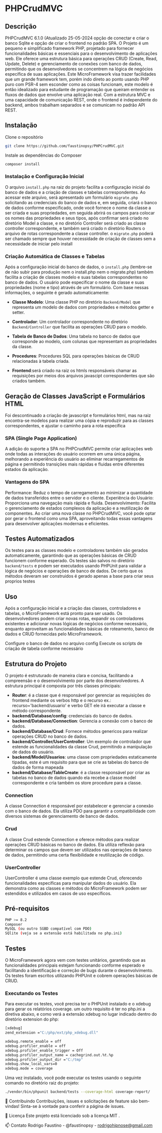 # PHPCrudMVC

## Descrição
PHPCrudMVC 6.1.0 (Atualizado 25-05-2024 opção de conectar e criar o banco Sqlite e opção de criar o frontend no padrão SPA.
O Projeto é um pequeno e simplificado framework PHP, projetado para fornecer funcionalidades básicas e essenciais para o desenvolvimento de aplicações web. Ele oferece uma estrutura básica para operações CRUD (Create, Read, Update, Delete) e gerenciamento de conexões com banco de dados, permitindo que os desenvolvedores se concentrem na lógica de negócios específica de suas aplicações.
Este MicroFramework visa trazer facilidades que um grande framework tem, porém indo direto ao ponto usando PHP puro com PSR-4 sem esconder como as coisas funcionam, este modelo é então idealizado para estudante de programação que queiram entender os fluxos de dados que envolve uma aplicação real.
Com a estrutura MVC e uma capacidade de comunicação REST, onde o frontend é independente do backend, ambos trabalham separados e se comunicam no padrão API REST.

## Instalação
Clone o repositório
```bash
git clone https://github.com/faustinopsy/PHPCrudMVC.git
```
Instale as dependências do Composer
```bash
composer install
```


### Instalação e Configuração Inicial
O arquivo `install.php` na raiz do projeto facilita a configuração inicial do banco de dados e a criação de classes e tabelas correspondentes. Ao acessar este arquivo, será apresentado um formulário `migrate.php` solicitando as credenciais do banco de dados e, em seguida, criará o banco de dados conforme especificado, onde você fornece o nome da classe a ser criada e suas propriedades, em seguida abrirá os campos para colocar os nomes das propriedades e seus tipos, após confirmar será criado no diretório Model a classe, e no diretório Controller será criado as classe controller correspondente, e também será criado n diretório Routers o arquivo de rotas correspondente a classe controller.
 o `migrate.php` poderá ser chamado sempre que houver necessidade de criação de classes sem a necessidade de iniciar pelo install

### Criação Automática de Classes e Tabelas
Após a configuração inicial do banco de dados, o `install.php` (lembre-se de não subir para produção nem o install.php nem o migrate.php) também facilita a criação de classes modelo e suas tabelas correspondentes no banco de dados. O usuário pode especificar o nome da classe e suas propriedades (nome e tipo) através de um formulário. Com base nessas informações, o seguinte é gerado automaticamente:
- **Classe Modelo**: Uma classe PHP no diretório `Backend/Model` que representa um modelo de dados com propriedades e métodos getter e setter.
- **Controlador**: Um controlador correspondente no diretório `Backend/Controller` que facilita as operações CRUD para o modelo.
- **Tabela de Banco de Dados**: Uma tabela no banco de dados que corresponde ao modelo, com colunas que representam as propriedades da classe.
- **Procedures**: Procedures SQL para operações básicas de CRUD relacionadas à tabela criada.

- **Frontend**:será criado na raiz os htmls responsáveis chamar as requisições por meios dos arquivos javascipt correspondentes que são criados também.

## Geração de Classes JavaScript e Formulários HTML
Foi descontinuado a criação de javascript e formulários html, mas na raiz encontra-se modelos para realizar uma cópia e reproduzir para as classes correspondentes, e ajustar o caminho para a rota especifica

### SPA (Single Page Application)
A adição do suporte a SPA no PHPCrudMVC permite criar aplicações web onde todas as interações do usuário ocorrem em uma única página, melhorando a experiência do usuário ao eliminar recarregamentos de página e permitindo transições mais rápidas e fluidas entre diferentes estados da aplicação.

### Vantagens do SPA
Performance: Reduz o tempo de carregamento ao minimizar a quantidade de dados transferidos entre o servidor e o cliente.
Experiência do Usuário: Proporciona uma navegação mais rápida e fluida.
Desenvolvimento: Facilita o gerenciamento de estados complexos da aplicação e a reutilização de componentes.
Ao criar uma nova classe no PHPCrudMVC, você pode optar por gerar o frontend como uma SPA, aproveitando todas essas vantagens para desenvolver aplicações modernas e eficientes.


## Testes Automatizados
Os testes para as classes modelo e controladores também são gerados automaticamente, garantindo que as operações básicas de CRUD funcionem conforme esperado. Os testes são salvos no diretório `backend/tests` e podem ser executados usando PHPUnit para validar a lógica de negócios e operações de banco de dados.
De certo que os métodos deveram ser construidos é gerado apenas a base para criar seus proprios testes

## Uso
Após a configuração inicial e a criação das classes, controladores e tabelas, o MicroFramework está pronto para ser usado. Os desenvolvedores podem criar novas rotas, expandir os controladores existentes e adicionar novas lógicas de negócios conforme necessário, enquanto aproveitam as funcionalidades básicas de roteamento, banco de dados e CRUD fornecidas pelo MicroFramework.

Configure o banco de dados no arquivo config
Execute os scripts de criação de tabela conforme necessário
## Estrutura do Projeto
O projeto é estruturado de maneira clara e concisa, facilitando a compreensão e o desenvolvimento por parte dos desenvolvedores. A estrutura principal é composta por três classes principais:
- **Router**: é a classe que é responsável por gerenciar as requisições do frontend mediante os verbos http e o recurso ex.: recurso='backend/usuario' e verbo GET ele irá executar a classe e método correspondente.
- **backend/Database/config**: credenciais do banco de dados.
- **backend/Database/Connection**: Gerencia a conexão com o banco de dados.
- **backend/Database/Crud**: Fornece métodos genericos para realizar operações CRUD no banco de dados.
- **backend/Controller/UserController**: Um exemplo de controlador que estende as funcionalidades da classe Crud, permitindo a manipulação de dados do usuário.
- **backend/Model/Usuarios**: uma classe com propriedades estaticamente tipadas, este é um requisito para que se crie as tabelas do banco de dados de forma mapeada
- **backend/Database/TableCreate**: é a classe responsável por criar as tabelas no banco de dados quando ela recebe a classe model correspondente e cria também os store procedure para a classe.
    
### Connection
A classe Connection é responsável por estabelecer e gerenciar a conexão com o banco de dados. Ela utiliza PDO para garantir a compatibilidade com diversos sistemas de gerenciamento de banco de dados.

### Crud
A classe Crud estende Connection e oferece métodos para realizar operações CRUD básicas no banco de dados. Ela utiliza reflexão para determinar os campos que devem ser utilizados nas operações de banco de dados, permitindo uma certa flexibilidade e reutilização de código.

### UserController
UserController é uma classe exemplo que estende Crud, oferecendo funcionalidades específicas para manipular dados do usuário. Ela demonstra como as classes e métodos do MicroFramework podem ser estendidos e utilizados em casos de uso específicos.


## Pré-requisitos
```bash
PHP >= 8.2
Composer
MySQL (ou outro SGBD compatível com PDO)
SQlite (veja se a extensão está habilitada no php.ini)
```
## Testes
O MicroFramework agora vem com testes unitários, garantindo que as funcionalidades principais estejam funcionando conforme esperado e facilitando a identificação e correção de bugs durante o desenvolvimento. Os testes foram escritos utilizando PHPUnit e cobrem operações básicas de CRUD.

### Executando os Testes
Para executar os testes, você precisa ter o PHPUnit instalado e o xdebug para gerar os relatórios coverage.
um outro requisito é ter no php.ini a diretiva abaixo, e como verá a extensão xdebug no lugar indicado dentro do diretório extension do php:
```bash
[xdebug]
zend_extension ="C:/php/ext/php_xdebug.dll"

xdebug.remote_enable = off
xdebug.profiler_enable = off
xdebug.profiler_enable_trigger = Off
xdebug.profiler_output_name = cachegrind.out.%t.%p
xdebug.profiler_output_dir ="C:/tmp"
xdebug.show_local_vars=0
xdebug.mode = coverage
```
 Uma vez instalado, você pode executar os testes usando o seguinte comando no diretório raiz do projeto:
```bash
./vendor/bin/phpunit backend/tests --coverage-html coverage-report/
```
🤝 Contribuindo
Contribuições, issues e solicitações de feature são bem-vindas! Sinta-se à vontade para conferir a página de issues.

📜 Licença
Este projeto está licenciado sob a licença MIT .

📫 Contato
Rodrigo Faustino - @faustinopsy - rodrigohipnose@gmail.com

